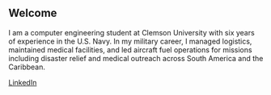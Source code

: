 ## Welcome

I am a computer engineering student at Clemson University with six years of experience in the U.S. Navy. In my military career, I managed logistics, maintained medical facilities, and led aircraft fuel operations for missions including disaster relief and medical outreach across South America and the Caribbean.

[LinkedIn](https://www.linkedin.com/in/cetuck/)
